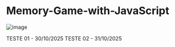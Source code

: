 # Memory-Game-with-JavaScript

![image](https://github.com/user-attachments/assets/136f5ced-578a-49fa-85c8-a4af2d3f0dc7)

TESTE 01 - 30/10/2025
TESTE 02 - 31/10/2025
